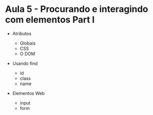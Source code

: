 # Aula 5 - Procurando e interagindo com elementos Part I

- Atributos
  - Globais
  - CSS
  - O DOM

- Usando find
  - id
  - class
  - name


- Elementos Web
  - input
  - form
